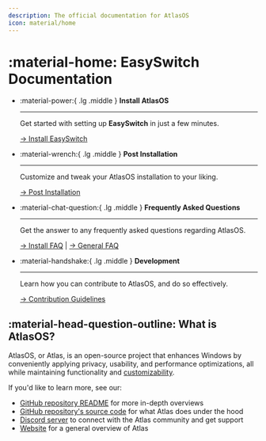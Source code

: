 ```yaml
---
description: The official documentation for AtlasOS
icon: material/home
---
```


# :material-home: EasySwitch Documentation

<div class="grid cards" markdown>

-   :material-power:{ .lg .middle } __Install AtlasOS__

    ---

    Get started with setting up **EasySwitch** in just a few minutes.

    [-> Install EasySwitch](getting-started/installation.md)

-   :material-wrench:{ .lg .middle } __Post Installation__

    ---

    Customize and tweak your AtlasOS installation to your liking.

    [-> Post Installation](getting-started/post-installation/atlas-folder/general-configuration.md)

-   :material-chat-question:{ .lg .middle } __Frequently Asked Questions__

    ---

    Get the answer to any frequently asked questions regarding AtlasOS.

    [-> Install FAQ](install-faq/removed-features.md) | [-> General FAQ](general-faq/atlas-and-security.md)

-   :material-handshake:{ .lg .middle } __Development__

    ---

    Learn how you can contribute to AtlasOS, and do so effectively.

    [-> Contribution Guidelines](contributing/contribution-guidelines.md)

</div>

## :material-head-question-outline: What is AtlasOS?

AtlasOS, or Atlas, is an open-source project that enhances Windows by conveniently applying privacy, usability, and performance optimizations, all while maintaining functionality and [customizability](https://docs.atlasos.net/getting-started/post-installation/atlas-folder/general-configuration/).

If you'd like to learn more, see our:

- [GitHub repository README](https://github.com/Atlas-OS/Atlas) for more in-depth overviews
- [GitHub repository's source code](https://github.com/Atlas-OS/Atlas/tree/main/src) for what Atlas does under the hood
- [Discord server](https://discord.atlasos.net/) to connect with the Atlas community and get support
- [Website](https://atlasos.net/) for a general overview of Atlas